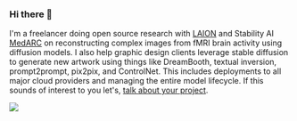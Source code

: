 ### Hi there 👋

I'm a freelancer doing open source research with [LAION](https://laion.ai/) and Stability AI [MedARC](https://www.medarc.ai/) on reconstructing complex images from fMRI brain activity using diffusion models. I also help graphic design clients leverage stable diffusion to generate new artwork using things like DreamBooth, textual inversion, prompt2prompt, pix2pix, and ControlNet. This includes deployments to all major cloud providers and managing the entire model lifecycle. If this sounds of interest to you let's, <a href="https://calendly.com/jimgoo/introductory-meeting">talk about your project</a>.

<img src="https://jgoode.s3.amazonaws.com/contracting-logos/logo-grid.jpg">

<!--
**jimgoo/jimgoo** is a ✨ _special_ ✨ repository because its `README.md` (this file) appears on your GitHub profile.

Here are some ideas to get you started:

- 🔭 I’m currently working on ...
- 🌱 I’m currently learning ...
- 👯 I’m looking to collaborate on ...
- 🤔 I’m looking for help with ...
- 💬 Ask me about ...
- 📫 How to reach me: ...
- 😄 Pronouns: ...
- ⚡ Fun fact: ...
-->
